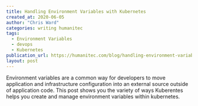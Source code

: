 ```yaml
---
title: Handling Environment Variables with Kubernetes
created_at: 2020-06-05
author: "Chris Ward"
categories: writing humanitec
tags: 
  - Environment Variables
  - devops
  - Kubernetes
publication_url: https://humanitec.com/blog/handling-environment-variables-with-kubernetes
layout: post
---
```

Environment variables are a common way for developers to move application and infrastructure configuration into an external source outside of application code. This post shows you the variety of ways Kuberentes helps you create and manage environment variables within kubernetes.

